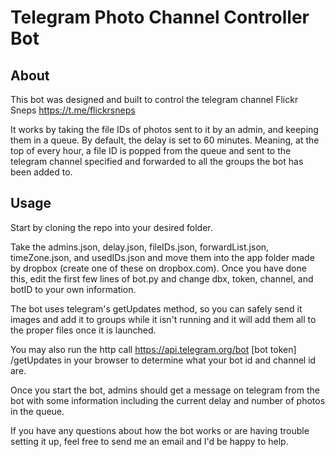 # Telegram Photo Channel Controller Bot
## About
This bot was designed and built to control the telegram channel Flickr Sneps https://t.me/flickrsneps

It works by taking the file IDs of photos sent to it by an admin, and keeping them in a queue.
By default, the delay is set to 60 minutes. Meaning, at the top of every hour, a file ID is popped
from the queue and sent to the telegram channel specified and forwarded to all the groups the bot
has been added to.

## Usage
Start by cloning the repo into your desired folder.

Take the admins.json, delay.json, fileIDs.json, forwardList.json, timeZone.json, and usedIDs.json
and move them into the app folder made by dropbox (create one of these on dropbox.com). Once you
have done this, edit the first few lines of bot.py and change dbx, token, channel, and botID to
your own information.

The bot uses telegram's getUpdates method, so you can safely send it images and add it to groups while
it isn't running and it will add them all to the proper files once it is launched.

You may also run the http call https://api.telegram.org/bot [bot token] /getUpdates in your browser to
determine what your bot id and channel id are.

Once you start the bot, admins should get a message on telegram from the bot with some information
including the current delay and number of photos in the queue.


If you have any questions about how the bot works or are having trouble setting it up, feel free to
send me an email and I'd be happy to help.